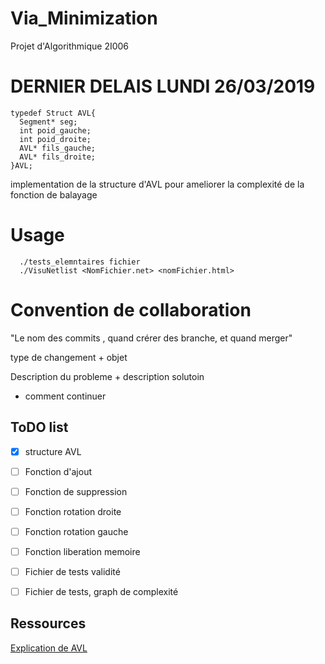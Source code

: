 # Via_Minimization
Projet d'Algorithmique 2I006
# DERNIER DELAIS LUNDI 26/03/2019
```
typedef Struct AVL{
  Segment* seg;
  int poid_gauche;
  int poid_droite;
  AVL* fils_gauche;
  AVL* fils_droite;
}AVL;
```
implementation de la structure d'AVL pour ameliorer la complexité de la fonction de balayage

# Usage
```
  ./tests_elemntaires fichier
  ./VisuNetlist <NomFichier.net> <nomFichier.html>
```

# Convention de collaboration

"Le nom des commits , quand crérer des branche, et quand merger"

type de changement + objet

Description du probleme + description solutoin
+ comment continuer

## ToDO list
- [X] structure AVL
- [ ] Fonction d'ajout
- [ ] Fonction de suppression
- [ ] Fonction rotation droite
- [ ] Fonction rotation gauche
- [ ] Fonction liberation memoire
- [ ] Fichier de tests validité
- [ ] Fichier de tests, graph de complexité


## Ressources
<a href="http://igm.univ-mlv.fr/~mac/ENS/DOC/arbravl_7.pdf">Explication de AVL</a>
